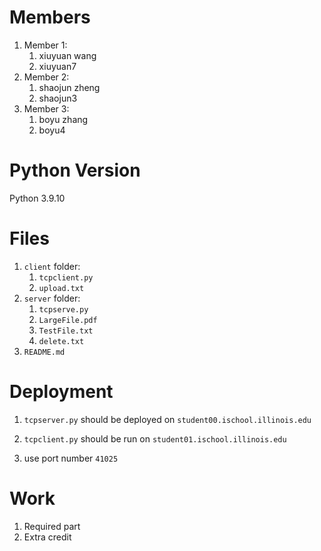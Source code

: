 # Members

1. Member 1:  
   1. xiuyuan wang 
   2. xiuyuan7
2. Member 2: 
   1. shaojun zheng
   2. shaojun3
3. Member 3: 
   1. boyu zhang
   2. boyu4



# Python Version

Python 3.9.10



# Files

1. `client` folder:
   1. `tcpclient.py`
   2. `upload.txt`
2. `server` folder:
   1. `tcpserve.py`
   2. `LargeFile.pdf`
   3. `TestFile.txt`
   4. `delete.txt`
3. `README.md`



# Deployment

1. `tcpserver.py` should be deployed on `student00.ischool.illinois.edu`

2. `tcpclient.py` should be run on `student01.ischool.illinois.edu`
3. use port number `41025`



# Work

1. Required part
2. Extra credit